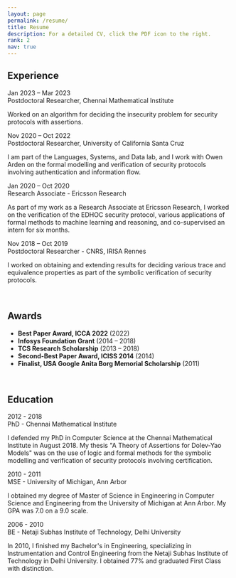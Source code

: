 ```yaml
---
layout: page
permalink: /resume/
title: Resume
description: For a detailed CV, click the PDF icon to the right.
rank: 2
nav: true
---
```

<!-- Experience --><!-- style="background-color: lighten(#053B08, 25%);"  -->
<div id="exp" class="col-lg-10 cardstack mt-5 mt-md-4">
		<h2>Experience</h2>
		<div class="item pb-5 pb-md-4">
				<span class="resum item-label rounded-pill">
						Jan 2023 &ndash; Mar 2023
				</span>
				<a id="cmipda" href="#cmipd" data-toggle="collapse" aria-expanded="false" aria-controls="cmipd" class="rounded-circle" style="color: #fff; background-color: var(--global-divider-color)" onclick="changeplus('cmipda')">
							<i id="cmipdaicon" class="fas fa-plus"></i>
				</a>
				<div class="card pt-4 pt-md-0 rounded">
						<div class="card-header" role="tab" id="cmipd-head">
								<span class="headtext">
										Postdoctoral Researcher, Chennai Mathematical Institute
								</span>
						</div>
						<div id="cmipd" class="collapse" role="tabpanel" aria-labelledby="cmipd-head">
								<div class="card-body">
										<p class="m-0 desctext">
											Worked on an algorithm for deciding the insecurity problem for security protocols with assertions.
										</p>
								</div>
						</div>
			</div>
		</div>
		<!-- Divider -->
		<div class="item pb-5 pb-md-4">
				<span class="resum item-label rounded-pill">
						Nov 2020 &ndash; Oct 2022
				</span>
				<a id="ucsca" href="#ucsc" data-toggle="collapse" aria-expanded="false" aria-controls="ucsc" class="rounded-circle" style="color: #fff; background-color: var(--global-divider-color)" onclick="changeplus('ucsca')">
							<i id="ucscaicon" class="fas fa-plus"></i>
				</a>
				<div class="card pt-4 pt-md-0 rounded">
						<div class="card-header" role="tab" id="ucsc-head">
								<span class="headtext">
										Postdoctoral Researcher, University of California Santa Cruz
								</span>
						</div>
						<div id="ucsc" class="collapse" role="tabpanel" aria-labelledby="ucsc-head">
								<div class="card-body">
										<p class="m-0 desctext">
											I am part of the Languages, Systems, and Data lab, and I work with Owen Arden on the formal modelling and verification of security protocols involving authentication and information flow.
										</p>
								</div>
						</div>
			</div>
		</div>
		<!-- Divider -->
		<div class="item pb-5 pb-md-4">
				<span class="resum item-label  rounded-pill">
						Jan 2020 &ndash; Oct 2020
				</span>
				<a id="era" href="#er" data-toggle="collapse" aria-expanded="true" aria-controls="er" class="rounded-circle" style="color: #fff; background-color: var(--global-divider-color);" onclick="changeplus('era')">
							<i id="eraicon" class="fas fa-plus"></i>
				</a>
				<div class="card pt-4 pt-md-0 rounded">
						<div class="card-header" role="tab" id="er-head">
								<span class="headtext">
										Research Associate - Ericsson Research 
								</span>
						</div>
						<div id="er" class="collapse hide" role="tabpanel" aria-labelledby="er-head">
								<div class="card-body">
										<p class="m-0 desctext">
											As part of my work as a Research Associate at Ericsson Research, I worked on the verification of the EDHOC security protocol, various applications of formal methods to machine learning and reasoning, and co-supervised an intern for six months.
										</p>
								</div>
						</div>
				</div>
		</div>
		<!-- Divider -->
		<div class="item pb-5 pb-md-4">
				<span class="resum item-label  rounded-pill ">
						Nov 2018 &ndash; Oct 2019
				</span>
				<a id="cnrsa" href="#cnrs" data-toggle="collapse" aria-expanded="true" aria-controls="cnrs" class="rounded-circle" style="color: #fff; background-color: var(--global-divider-color);" onclick="changeplus('cnrsa')">
							<i id="cnrsaicon" class="fas fa-plus"></i>
				</a>
				<div class="card pt-4 pt-md-0 rounded">
						<div class="card-header" role="tab" id="cnrs-head">
								<span class="headtext">
										Postdoctoral Researcher - CNRS, IRISA Rennes
								</span>
						</div>
						<div id="cnrs" class="collapse hide" role="tabpanel" aria-labelledby="cnrs-head">
								<div class="card-body">
										<p class="m-0 desctext">
											I worked on obtaining and extending results for deciding various trace and equivalence properties as part of the symbolic verification of security protocols.
										</p>
								</div>
						</div>
				</div>
		</div>
</div>
<br>
<!-- Awards -->
<div id="awards">
	<h2>Awards</h2>
		<ul>
			<li>
				<span>
						<strong>Best Paper Award, ICCA 2022</strong>
				</span>
				<span>
					(2022)
				</span>
			</li>
			<li>
				<div class="post-title">
						<span>
								<strong>Infosys Foundation Grant</strong>
						</span>
						<span>
							(2014 &ndash; 2018)
						</span>
				</div>
			</li>
			<li>
				<span>
						<strong>TCS Research Scholarship</strong>
				</span>
				<span>
					(2013 &ndash; 2018)
				</span>
			</li>
			<li>
				<span>
						<strong>Second-Best Paper Award, ICISS 2014</strong>
				</span>
				<span>
					(2014)
				</span>
			</li>
			<li>
				<span>
						<strong>Finalist, USA Google Anita Borg Memorial Scholarship</strong>
				</span>
				<span>
					(2011)
				</span>
			</li>
		</ul>
</div>
<br>
<!-- Education -->
<div id="edu" class="col-lg-10 cardstack mt-5 mt-md-4">
		<h2>Education</h2>
		<div class="item pb-5 pb-md-4">
				<span class="resum item-label rounded-pill ">
						2012 - 2018
				</span>
				<a id="phda" href="#phd" data-toggle="collapse" aria-expanded="true" aria-controls="phd" class="rounded-circle" style="color: #fff; background-color: var(--global-divider-color);" onclick="changeplus('phda')">
							<i id="phdaicon" class="fas fa-plus"></i>
					</a>
				<div class="card pt-4 pt-md-0 rounded">
						<div class="card-header" role="tab" id="phd-head">
								<span class="headtext">
										PhD - Chennai Mathematical Institute
								</span>
						</div>
						<div id="phd" class="collapse hide" role="tabpanel" aria-labelledby="phd-head">
								<div class="card-body">
										<p class="m-0 desctext">
											I defended my PhD in Computer Science at the Chennai Mathematical Institute in August 2018. My thesis "A Theory of Assertions for Dolev-Yao Models" was on the use of logic and formal methods for the symbolic modelling and verification of security protocols involving certification.
										</p>
								</div>
						</div>
			</div>
		</div>
		<!-- Divider -->
		<div class="item pb-5 pb-md-4">
				<span class="resum item-label  rounded-pill ">
						2010 - 2011
				</span>
				<a id="msea" href="#mse" data-toggle="collapse" aria-expanded="true" aria-controls="mse" class="rounded-circle" style="color: #fff; background-color: var(--global-divider-color);" onclick="changeplus('msea')">
							<i id="mseaicon" class="fas fa-plus"></i>
				</a>
				<div class="card pt-4 pt-md-0 rounded">
						<div class="card-header" role="tab" id="mse-head">
								<span class="headtext">
										MSE - University of Michigan, Ann Arbor
								</span>
						</div>
						<div id="mse" class="collapse hide" role="tabpanel" aria-labelledby="mse-head">
								<div class="card-body">
										<p class="m-0 desctext">
											I obtained my degree of Master of Science in Engineering in Computer Science and Engineering from the University of Michigan at Ann Arbor. My GPA was 7.0 on a 9.0 scale.
										</p>
								</div>
						</div>
				</div>
		</div>
		<!-- Divider -->
		<div class="item pb-5 pb-md-4">
				<span class="resum item-label  rounded-pill ">
						2006 - 2010
				</span>
				<a id="bea" href="#be" data-toggle="collapse" aria-expanded="true" aria-controls="be" class="rounded-circle" style="color: #fff; background-color: var(--global-divider-color);" onclick="changeplus('bea')">
							<i id="beaicon" class="fas fa-plus"></i>
				</a>
				<div class="card pt-4 pt-md-0 rounded">
						<div class="card-header" role="tab" id="be-head">
								<span class="headtext">
										BE - Netaji Subhas Institute of Technology, Delhi University
								</span>
						</div>
						<div id="be" class="collapse hide" role="tabpanel" aria-labelledby="be-head">
								<div class="card-body">
										<p class="m-0 desctext">
											In 2010, I finished my Bachelor's in Engineering, specializing in Instrumentation and Control Engineering from the Netaji Subhas Institute of Technology in Delhi University. I obtained 77% and graduated First Class with distinction.
										</p>
								</div>
						</div>
				</div>
		</div>
</div>
